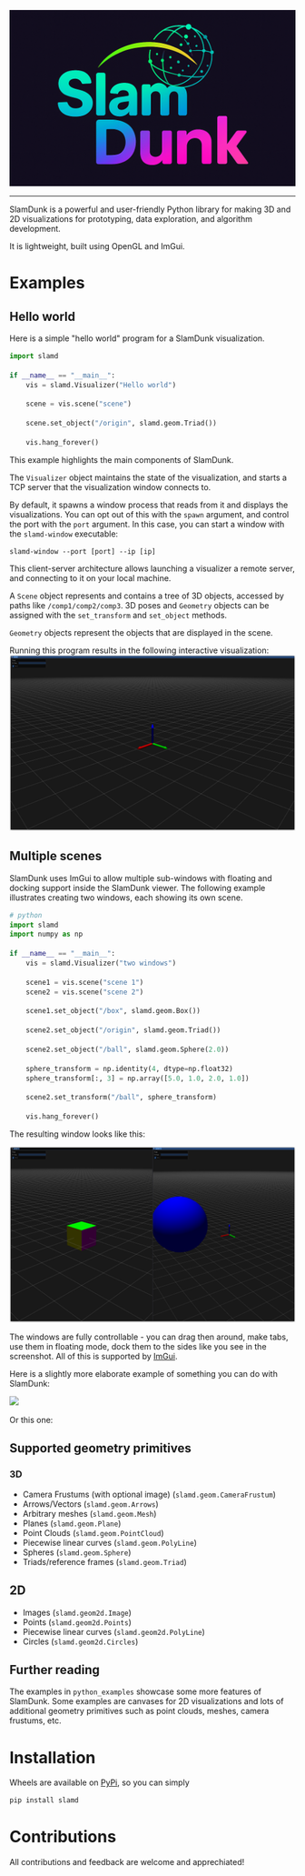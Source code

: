 ![](./images/logo.png)

---

SlamDunk is a powerful and user-friendly Python library for making 3D and 2D visualizations for prototyping, data exploration, and algorithm development.

It is lightweight, built using OpenGL and ImGui.

# Examples

## Hello world

Here is a simple "hello world" program for a SlamDunk visualization.

```python
import slamd

if __name__ == "__main__":
    vis = slamd.Visualizer("Hello world")

    scene = vis.scene("scene")

    scene.set_object("/origin", slamd.geom.Triad())

    vis.hang_forever()
```

This example highlights the main components of SlamDunk.

The `Visualizer` object maintains the state of the visualization, and starts a TCP server that the visualization window connects to.

By default, it spawns a window process that reads from it and displays the visualizations. You can opt out of this with the `spawn` argument, and control the port with the `port` argument.
In this case, you can start a window with the `slamd-window` executable:

```
slamd-window --port [port] --ip [ip]
```

This client-server architecture allows launching a visualizer a remote server, and connecting to it on your local machine.

A `Scene` object represents and contains a tree of 3D objects, accessed by paths like `/comp1/comp2/comp3`. 3D poses and `Geometry` objects can be assigned with the `set_transform` and `set_object` methods.

`Geometry` objects represent the objects that are displayed in the scene.

Running this program results in the following interactive visualization:
![](./images/hello_world.png)

## Multiple scenes

SlamDunk uses ImGui to allow multiple sub-windows with floating and docking support inside the SlamDunk viewer. The following example illustrates creating two windows, each showing its own scene.

```python
# python
import slamd
import numpy as np

if __name__ == "__main__":
    vis = slamd.Visualizer("two windows")

    scene1 = vis.scene("scene 1")
    scene2 = vis.scene("scene 2")

    scene1.set_object("/box", slamd.geom.Box())

    scene2.set_object("/origin", slamd.geom.Triad())

    scene2.set_object("/ball", slamd.geom.Sphere(2.0))

    sphere_transform = np.identity(4, dtype=np.float32)
    sphere_transform[:, 3] = np.array([5.0, 1.0, 2.0, 1.0])

    scene2.set_transform("/ball", sphere_transform)

    vis.hang_forever()

```

The resulting window looks like this:

![](./images/two_scenes.png)

The windows are fully controllable - you can drag then around, make tabs, use them in floating mode, dock them to the sides like you see in the screenshot. All of this is supported by [ImGui](https://github.com/ocornut/imgui).

Here is a slightly more elaborate example of something you can do with SlamDunk:

![](./images/moving_mesh.gif)

Or this one:

## Supported geometry primitives

### 3D

- Camera Frustums (with optional image) (`slamd.geom.CameraFrustum`)
- Arrows/Vectors (`slamd.geom.Arrows`)
- Arbitrary meshes (`slamd.geom.Mesh`)
- Planes (`slamd.geom.Plane`)
- Point Clouds (`slamd.geom.PointCloud`)
- Piecewise linear curves (`slamd.geom.PolyLine`)
- Spheres (`slamd.geom.Sphere`)
- Triads/reference frames (`slamd.geom.Triad`)

## 2D

- Images (`slamd.geom2d.Image`)
- Points (`slamd.geom2d.Points`)
- Piecewise linear curves (`slamd.geom2d.PolyLine`)
- Circles (`slamd.geom2d.Circles`)

## Further reading

The examples in `python_examples` showcase some more features of SlamDunk. Some examples are canvases for 2D visualizations and lots of additional geometry primitives such as point clouds, meshes, camera frustums, etc.

# Installation

Wheels are available on [PyPi](https://pypi.org/project/slamd/), so you can simply

```bash
pip install slamd
```

# Contributions

All contributions and feedback are welcome and apprechiated!
